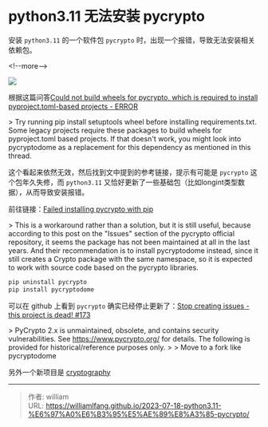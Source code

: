 # python3.11 无法安装 pycrypto


安装 `python3.11` 的一个软件包 `pycrypto` 时，出现一个报错，导致无法安装相关依赖包。

&lt;!--more--&gt;

![](/post/2023-07-18-python3.11-无法安装-pycrypto/pycrypto.png)

根据这篇问答[Could not build wheels for pycrypto, which is required to install pyproject.toml-based projects - ERROR](https://stackoverflow.com/questions/76318098/could-not-build-wheels-for-pycrypto-which-is-required-to-install-pyproject-toml)

&gt; Try running pip install setuptools wheel before installing requirements.txt. Some legacy projects require these packages to build wheels for pyproject.toml based projects. If that doesn&#39;t work, you might look into pycryptodome as a replacement for this dependency as mentioned in this thread.

这个看起来依然无效，然后找到文中提到的参考链接，提示有可能是 `pycrypto` 这个包年久失修，而 `python3.11` 又恰好更新了一些基础包（比如longint类型数据），从而导致安装报错。

前往链接：[Failed installing pycrypto with pip](https://stackoverflow.com/questions/50080459/failed-installing-pycrypto-with-pip/50099842#50099842)

&gt; This is a workaround rather than a solution, but it is still useful, because according to this post on the &#34;Issues&#34; section of the pycrypto official repository, it seems the package has not been maintained at all in the last years. And their recommendation is to install pycryptodome instead, since it still creates a Crypto package with the same namespace, so it is expected to work with source code based on the pycrypto libraries.

```bash
pip uninstall pycrypto
pip install pycryptodome
```

可以在 github 上看到 `pycrypto` 确实已经停止更新了：[Stop creating issues - this project is dead! #173](https://github.com/pycrypto/pycrypto/issues/173)

&gt; PyCrypto 2.x is unmaintained, obsolete, and contains security vulnerabilities.
See https://www.pycrypto.org/ for details. The following is provided for historical/reference purposes only.
&gt;
&gt; Move to a fork like pycryptodome


另外一个新项目是 [cryptography](https://github.com/pyca/cryptography)


---

> 作者: william  
> URL: https://williamlfang.github.io/2023-07-18-python3.11-%E6%97%A0%E6%B3%95%E5%AE%89%E8%A3%85-pycrypto/  

